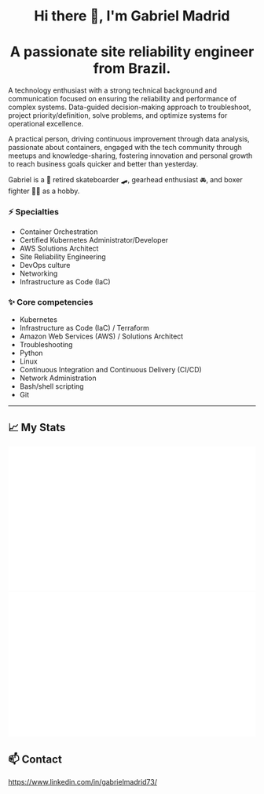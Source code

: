 <h1 align="center">Hi there 👋, I'm Gabriel Madrid</h1>

<h1 align="center">A passionate site reliability engineer from Brazil. </h1>

A technology enthusiast with a strong technical background and communication focused on ensuring the reliability and performance of complex systems. Data-guided decision-making approach to troubleshoot, project priority/definition, solve problems, and optimize systems for operational excellence.

A practical person, driving continuous improvement through data analysis, passionate about containers, engaged with the tech community through meetups and knowledge-sharing, fostering innovation and personal growth to reach business goals quicker and better than yesterday.

Gabriel is a 👴 retired skateboarder 🛹, gearhead enthusiast 🚘, and boxer fighter 🥊🥊 as a hobby.

### ⚡ Specialties
- Container Orchestration
- Certified Kubernetes Administrator/Developer
- AWS Solutions Architect
- Site Reliability Engineering
- DevOps culture
- Networking
- Infrastructure as Code (IaC)

### ✨ Core competencies
- Kubernetes
- Infrastructure as Code (IaC) / Terraform
- Amazon Web Services (AWS) / Solutions Architect
- Troubleshooting
- Python
- Linux
- Continuous Integration and Continuous Delivery (CI/CD)
- Network Administration
- Bash/shell scripting
- Git

---

## &#x1f4c8; My Stats
![](https://github.com/Gabrielmadrid73/github-stats/blob/master/generated/overview.svg)
![](https://github.com/Gabrielmadrid73/github-stats/blob/master/generated/languages.svg)


## 📫 Contact

https://www.linkedin.com/in/gabrielmadrid73/